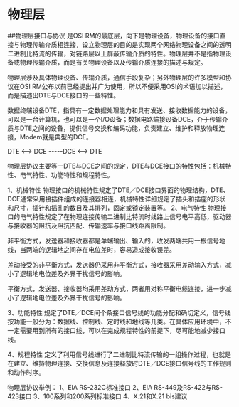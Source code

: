 # 物理层
##物理层接口与协议
是OSI RM的最底层，向下是物理设备，物理设备的接口直接与物理传输介质相连接，设立物理层的目的是实现两个网络物理设备之间的透明二进制比特流的传输，对链路层以上屏蔽传输介质的特性。物理层并不是指物理设备或物理传输介质，而是有关物理设备以及传输介质连接的描述与规定。

物理层涉及具体物理设备、传输介质，通信手段复杂；另外物理层的许多模型和协议在OSI RM公布以前已经提出并广为使用，所以不便采用OSI的术语加以描述，而是描述出DTE与DCE接口的一些特性。

数据终端设备DTE，指具有一定数据处理能力和具有发送、接收数据能力的设备，可以是一台计算机，也可以是一个I/O设备；数据电路端接设备DCE，介于传输介质与DTE之间的设备，提供信号交换和编码功能，负责建立、维护和释放物理连接，Modem就是典型的DCE。

DTE <--> DCE -----DCE <--> DTE


物理层协议主要等一DTE与DCE之间的规定，DTE与DCE接口的特性包括：机械特性、电气特性、功能特性和规程特性。

1、机械特性
	物理接口的机械特性规定了DTE／DCE接口界面的物理结构，DTE、DCE通常采用接插件组成的连接器相连，机械特性详细规定了插头和插座的形状和尺寸，插针和插孔的数目及其排列，固定或锁定装置等。
2、电气特性
	物理接口的电气特性规定了在物理连接传输二进制比特流时线路上信号电平高低，驱动器与接收器的阻抗及阻抗匹配、传输速率与接口线距离限制。

非平衡方式，发送器和接收器都是单端输出、输入的，收发两端共用一根信号地线，当两端的逻辑地之间存在电位差时，容易造成接收误差。

差动接受的非平衡方式，发送器仍采用非平衡方式，接收器采用差动输入方式，减小了逻辑地电位差及外界干扰信号的影响。

平衡方式，发送器、接收器均采用差动方式，两者用对称平衡电缆连接，进一步减小了逻辑地电位差及外界干扰信号的影响。

3、功能特性
	规定了DTE／DCE间个条接口信号线的功能分配和确切定义，信号线按功能一般分为：数据线、控制线、定时线和地线等几类。在具体应用环境中，不一定需要用到所有的接口线，可以在完成规程特性的前提下，尽可能地减少接口线。
	
4、规程特性
	定义了利用信号线进行了二进制比特流传输的一组操作过程，也就是在建立、维持物理连接、交换信息及连接释放时DTE／DCE接口信号线的工作规则和动作时序。
	
物理层协议举例：
	1、EIA RS-232C标准接口
	2、EIA RS-449及RS-422与RS-423接口
	3、100系列和200系列标准接口
	4、X.21和X.21 bis建议


